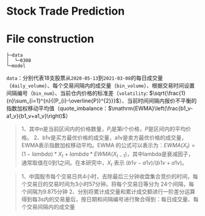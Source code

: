 <!--
 * @Author: Jie Huang huangjie20011001@163.com
 * @Date: 2024-06-14 19:16:32
-->

# Stock Trade Prediction

# File construction

```
├─data
│  └─0308
└─model
```

```data```：分别代表18支股票从```2020-05-13```到```2021-03-08```的每日成交量（```daily_volume```）、每个交易间隔内的成交量（```bin_volume```）、根据交易时间设置间隔编号（```bin_num```）、当前仓内价格的标准差（```volatility```: $\sqrt{\frac{1}{n}\sum_{i=1}^{n}{(P_{i}-\overline{P})^{2}}}$）、当前时间间隔内报价不平衡的指数加权移动平均值（quote_imbalance：$\mathrm{EWMA}\left(\frac{b1_v-a1_v}{b1_v+a1_v}\right)$）

> 1、其中n是当前区间内的价格数量，$P_i$是第$i$个价格，$P̄$是区间内的平均价格。
> 2、b1v是买方最优价格的成交量，a1v是卖方最优价格的成交量，EWMA表示指数加权移动平均。EWMA 的公式可以表示为：$EWMA(X_t) = (1 - lambda) * X_t + lambda * EWMA(X_{t-1})$，其中lambda是衰减因子，通常取值在0到1之间。在本研究中，$X_t$ 表示 $(b1v - a1v) / (b1v + a1v)$。


> 1、中国股市每个交易日共4小时，去除最后三分钟收盘集合竞价的时间，每个交易日的交易时间为3小时57分钟。将每个交易日等分为 24个间隔，每个间隔为9.875分钟
> 2、分别将累计成交量和累计成交额进行一阶差分运算得到每3s内的交易量后，按日期和间隔编号进行聚合得到：每日成交量、每个交易间隔内的成交量
